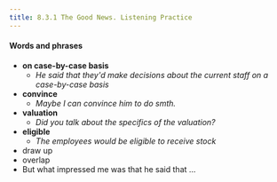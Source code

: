 ```yaml
---
title: 8.3.1 The Good News. Listening Practice
---
```


#### Words and phrases

- **on case-by-case basis**
  - _He said that they'd make decisions about the current staff on a case-by-case basis_
- **convince** 
  - _Maybe I can convince him to do smth._
- **valuation**
  - _Did you talk about the specifics of the valuation?_
- **eligible**
  - _The employees would be eligible to receive stock_
- draw up
- overlap
- But what impressed me was that he said that ...
  

